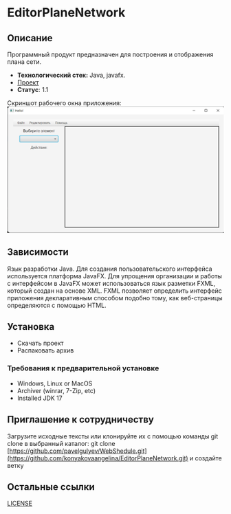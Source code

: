 # EditorPlaneNetwork
## Описание
Программный продукт предназначен для построения и отображения плана сети.
- **Технологический стек:** Java, javafx.
- [Проект](https://github.com/konyakovaangelina/EditorPlaneNetwork/releases/download/v1.0.0/EditorNetworkPlan.zip)
- **Статус**: 1.1


Скриншот рабочего окна приложения: 
![Image alt](img/Image.png)

## Зависимости
Язык разработки Java. Для создания пользовательского интерфейса используется платформа JavaFX. Для упрощения организации и работы с интерфейсом в JavaFX может использоваться язык разметки FXML, который создан на основе XML. FXML позволяет определить интерфейс приложения декларативным способом подобно тому, как веб-страницы определяются с помощью HTML.

## Установка
- Скачать проект
- Распаковать архив
### Требования к предварительной установке
- Windows, Linux or MacOS
- Archiver (winrar, 7-Zip, etc)
- Installed JDK 17

## Приглашение к сотрудничеству
Загрузите исходные тексты или клонируйте их с помощью команды git clone в выбранный каталог: git clone [https://github.com/pavelgulyev/WebShedule.git](https://github.com/konyakovaangelina/EditorPlaneNetwork.git) и создайте ветку

## Остальные ссылки
[LICENSE](LICENSE)
